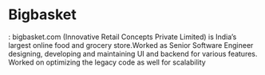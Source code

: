 # Bigbasket
: bigbasket.com (Innovative Retail Concepts Private Limited) is India’s largest online food and grocery store.Worked as Senior Software Engineer designing, developing and maintaining UI and backend for various features. Worked on optimizing the legacy code as well for scalability
